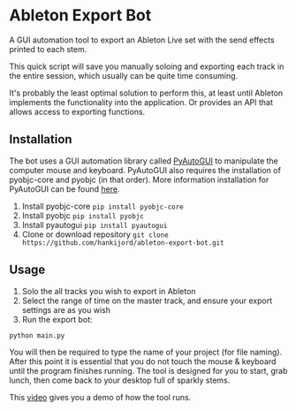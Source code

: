 # Ableton Export Bot 
A GUI automation tool to export an Ableton Live set with the send effects printed to each stem.

This quick script will save you manually soloing and exporting each track in the entire session, which usually can be quite time consuming.

It's probably the least optimal solution to perform this, at least until Ableton implements the functionality into the application. Or provides an API that allows access to exporting functions.

## Installation
The bot uses a GUI automation library called [PyAutoGUI](https://github.com/asweigart/pyautogui) to manipulate the computer mouse and keyboard. PyAutoGUI also requires the installation of pyobjc-core and pyobjc (in that order). More information installation for PyAutoGUI can be found [here](https://github.com/asweigart/pyautogui).

1) Install pyobjc-core
`pip install pyobjc-core`
2) Install pyobjc
`pip install pyobjc`
3) Install pyautogui
`pip install pyautogui`
4) Clone or download repository
`git clone https://github.com/hankijord/ableton-export-bot.git`

## Usage
1) Solo the all tracks you wish to export in Ableton
2) Select the range of time on the master track, and ensure your export settings are as you wish
3) Run the export bot:
```python
python main.py
```

You will then be required to type the name of your project (for file naming). After this point it is essential that you do not touch the mouse & keyboard until the program finishes running.
The tool is designed for you to start, grab lunch, then come back to your desktop full of sparkly stems.

This [video](https://www.youtube.com/watch?v=w8e5fUh5dSM) gives you a demo of how the tool runs.
